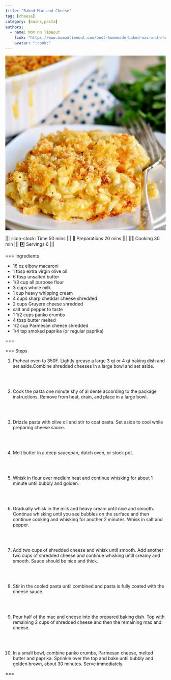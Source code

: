 ```yaml
---
title: "Baked Mac and Cheese"
tag: [cheese]
category: [mains,pasta]
authors:
  - name: Mom on Timeout
    link: "https://www.momontimeout.com/best-homemade-baked-mac-and-cheese-recipe/"
    avatar: ":cook:"
---
```


![](img/baked-mac.jpg)

||| :icon-clock: Time
50 mins
||| :knife: Preparations
20 mins
||| :cook: Cooking
30 min
||| :hash: Servings
6
|||


=== Ingredients

- 16 oz elbow macaroni
- 1 tbsp extra virgin olive oil
- 6 tbsp unsalted butter
- 1/3 cup all purpose flour
- 3 cups whole milk
- 1 cup heavy whipping cream
- 4 cups sharp cheddar cheese shredded
- 2 cups Gruyere cheese shredded
- salt and pepper to taste
- 1 1/2 cups panko crumbs
- 4 tbsp butter melted
- 1/2 cup Parmesan cheese shredded
- 1/4 tsp smoked paprika (or regular paprika)

===

=== Steps

1. Preheat oven to 350F. Lightly grease a large 3 qt or 4 qt baking dish and set aside.Combine shredded cheeses in a large bowl and set aside.
<br>
<br>

2. Cook the pasta one minute shy of al dente according to the package instructions. Remove from heat, drain, and place in a large bowl.
<br>
<br>

3. Drizzle pasta with olive oil and stir to coat pasta. Set aside to cool while preparing cheese sauce.
<br>
<br>

4. Melt butter in a deep saucepan, dutch oven, or stock pot.
<br>
<br>

5. Whisk in flour over medium heat and continue whisking for about 1 minute until bubbly and golden.
<br>
<br>

6. Gradually whisk in the milk and heavy cream until nice and smooth. Continue whisking until you see bubbles on the surface and then continue cooking and whisking for another 2 minutes. Whisk in salt and pepper.
<br>
<br>

7. Add two cups of shredded cheese and whisk until smooth. Add another two cups of shredded cheese and continue whisking until creamy and smooth. Sauce should be nice and thick.
<br>
<br>

8. Stir in the cooled pasta until combined and pasta is fully coated with the cheese sauce.
<br>
<br>

9. Pour half of the mac and cheese into the prepared baking dish. Top with remaining 2 cups of shredded cheese and then the remaining mac and cheese.
<br>
<br>

10. In a small bowl, combine panko crumbs, Parmesan cheese, melted butter and paprika. Sprinkle over the top and bake until bubbly and golden brown, about 30 minutes. Serve immediately.

===
